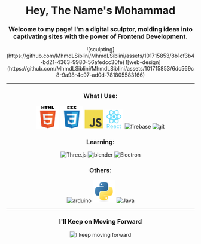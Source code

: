 <h1 align="center">Hey, The Name's Mohammad</h1>
<h3 align="center">Welcome to my page! I'm a digital sculptor, molding ideas into captivating sites with the power of Frontend Development.</h3>
<div align="center">
![sculpting](https://github.com/MhmdLSiblini/MhmdLSiblini/assets/101715853/8b1cf3b4-bd21-4363-9980-56afedcc30fe)
![web-design](https://github.com/MhmdLSiblini/MhmdLSiblini/assets/101715853/6dc569c8-9a98-4c97-ad0d-781805583166)
</div>

<hr>

<!-- Languages -->
<h3 align="center">What I Use:</h3>
<p align="center">
        <img src="https://raw.githubusercontent.com/devicons/devicon/master/icons/html5/html5-original-wordmark.svg" alt="html5" width="60" height="60"/>
        <img src="https://raw.githubusercontent.com/devicons/devicon/master/icons/css3/css3-original-wordmark.svg" alt="css3" width="60" height="60"/>
        <img src="https://raw.githubusercontent.com/devicons/devicon/master/icons/javascript/javascript-original.svg" alt="javascript" width="50" height="50"/>
        <img src="https://raw.githubusercontent.com/devicons/devicon/master/icons/react/react-original-wordmark.svg" alt="react" width="50" height="50"/>
        <img src="https://www.vectorlogo.zone/logos/firebase/firebase-icon.svg" alt="firebase" width="50" height="50"/>
        <img src="https://www.vectorlogo.zone/logos/git-scm/git-scm-icon.svg" alt="git" width="50" height="50"/>
</p>

<h3 align="center">Learning:</h3>
<p align="center">
        <img src="https://vvcestudio.com.br/assetsv5/img/codigo/logothreejs.png" alt="Three.js" width="60" height="60"/>
        <img src="https://download.blender.org/branding/community/blender_community_badge_white.svg" alt="blender" width="60" height="60"/>
        <img src="https://miro.medium.com/v2/resize:fit:1200/1*O6KluMvEBZ1cBL3EPo4tig.png" alt="Electron" width="60" height="60"/>
</p>


<!-- Other Languages and Tools -->
<h3 align="center">Others:</h3>
<p align="center">
        <img src="https://cdn.worldvectorlogo.com/logos/arduino-1.svg" alt="arduino" width="60" height="60"/>
        <img src="https://raw.githubusercontent.com/devicons/devicon/master/icons/python/python-original.svg" alt="python" width="60" height="60"/>
        <img src="https://cdn.jsdelivr.net/gh/devicons/devicon@latest/icons/java/java-original-wordmark.svg"  alt="Java" width="60" height="60"/>
</p>

<hr>

<div align="center">
  <h3 align="center">I'll Keep on Moving Forward</h3>
  <img src="https://github.com/MhmdLSiblini/MhmdLSiblini/assets/101715853/036d7da0-7485-4a8e-8379-7031b22fa9b3" alt="I keep moving forward">
</div>

<!--
- 🌱 I’m currently learning **Three.js**
want to learn svelte

<h3 align="left">Connect with me:</h3>
<p align="left">
</p>

**MhmdLSiblini/MhmdLSiblini** is a ✨ _special_ ✨ repository because its `README.md` (this file) appears on your GitHub profile.

Here are some ideas to get you started:

- 🔭 I’m currently working on ...
- 🌱 I’m currently learning ...
- 👯 I’m looking to collaborate on ...
- 🤔 I’m looking for help with ...
- 💬 Ask me about ...
- 📫 How to reach me: ...
- 😄 Pronouns: ...
- ⚡ Fun fact: ...
-->
